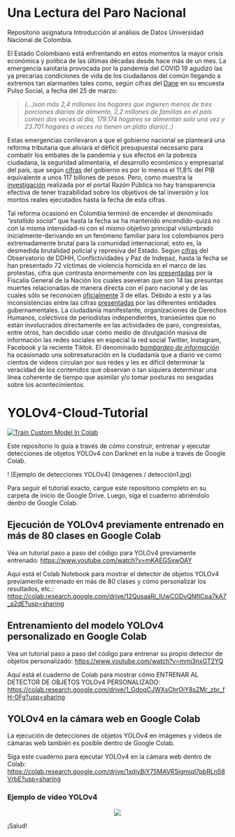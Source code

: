 # Una Lectura del Paro Nacional
Repositorio asignatura Introducción al análisis de Datos Universidad Nacional de Colombia.

El Estado Colombiano está enfrentando en estos momentos la mayor crisis económica y política de las últimas décadas desde hace más de un mes. La emergencia sanitaria provocada por la pandemia del COVID 19 agudizó las ya precarias condiciones de vida de los ciudadanos del común llegando a extremos tan alarmantes tales como, según cifras del [Dane](https://www.portafolio.co/economia/dane-2-4-millones-de-hogares-ya-no-comen-tres-veces-al-dia-en-colombia-550416
) en su encuesta Pulso Social, a fecha del 25 de marzo:
>*(...)son más  2,4 millones los hogares que ingieren menos de tres porciones diarias de alimento, 2,2 millones de familias en el país comen dos veces al día, 179.174 hogares se alimentan solo una vez y 23.701 hogares a veces no tienen un plato diario(..)*

Estas emergencias conllevaron a que el gobierno nacional se planteará una reforma tributaria que aliviará el déficit presupuestal  necesario para combatir los embates de la pandemia y sus efectos en la pobreza ciudadana, la seguridad alimentaria, el desarrollo económico y empresarial del país, que según [cifras](https://id.presidencia.gov.co/Paginas/prensa/2020/Colombia-invierte-cerca-de-117-billones-de-pesos-para-atender-la-Emergencia-Economica-por-la-pandemia-del-covid-19-200527.aspx) del gobierno  es por lo menos el 11,8%  del PIB  equivalente a unos 117 billones de pesos. Pero, como muestra la [investigación](https://razonpublica.com/gasto-del-gobierno-la-pandemia-aun-no-sabemos-se-invierte-peso-peso/)  realizada por el portal Razón Pública no hay transparencia efectiva de  tener trazabilidad sobre los objetivos de  tal inversión y los montos reales ejecutados hasta la fecha de esta cifras.

Tal reforma ocasionó en Colombia  terminó de encender el denominado *“estallido social”*  que hasta la fecha se  ha mantenido encendido-quizá no con la misma intensidad-ni con el mismo objetivo principal vislumbrado inicialmente-derivando en un fenómeno  familiar para los colombianos pero  extremadamente brutal para la  comunidad internacional, esto es,  la desmedida brutalidad policial y represiva del Estado.
Según [cifras](http://www.indepaz.org.co/victimas-de-violencia-homicida-en-el-marco-del-paro-nacional/) del Observatorio de DDHH, Conflictividades y Paz de Indepaz, hasta la fecha se han presentado 72 víctimas de violencia homicida  en el marco de las protestas, cifra que contrasta enormemente con las [presentadas](https://www.fiscalia.gov.co/colombia/hechos-concretos/paro-nacional-fiscalia-investiga-14-muertes-presuntamente-registradas-durante-las-manifestaciones/) por la Fiscalía General de la Nación los cuales aseveran que son 14 las presuntas muertes relacionadas de manera directa con el paro nacional y  de las cuales sólo se reconocen [oficialmente](https://www.bluradio.com/nacion/gobierno-confirma-25-muertos-en-protestas-y-reconoce-que-3-fueron-por-exceso-de-la-fuerza-publica) 3 de ellas.
Debido a esto y a las inconsistencias entre las cifras [presentadas](https://www.oas.org/es/cidh/informes/pdfs/ObservacionesVisita_CIDH_Colombia_SPA.pdf) por las diferentes entidades gubernamentales. La ciudadanía manifestante,  organizaciones de Derechos Humanos, colectivos de periodistas independientes, transeúntes que  no están involucrados directamente en las actividades de paro, congresistas, entre  otros, han  decidido usar como medio de divulgación masiva de información las redes sociales en especial la red social Twitter, Instagram, Facebook y la reciente Tiktok. El denominado [*bombardeo de información*](https://reutersinstitute.politics.ox.ac.uk/sites/default/files/2021-06/Digital_News_Report_2021_FINAL.pdf) ha ocasionado una sobresaturación en la ciudadanía que a diario ve como cientos de videos circulan por sus redes y les es difícil determinar la veracidad de los contenidos que observan o tan siquiera determinar  una línea coherente de tiempo  que asimilar y/o  tomar posturas no sesgadas sobre los acontecimientos.

# YOLOv4-Cloud-Tutorial
[![Train Custom Model In Colab](https://colab.research.google.com/assets/colab-badge.svg)](https://colab.research.google.com/drive/1_GdoqCJWXsChrOiY8sZMr_zbr_fH-0Fg?usp=sharing)

Este repositorio lo guía a través de cómo construir, entrenar y ejecutar detecciones de objetos YOLOv4 con Darknet en la nube a través de Google Colab.

! [Ejemplo de detecciones YOLOv4] (imágenes / detección1.jpg)

Para seguir el tutorial exacto, cargue este repositorio completo en su carpeta de inicio de Google Drive. Luego, siga el cuaderno abriéndolo dentro de Google Colab.

## Ejecución de YOLOv4 previamente entrenado en más de 80 clases en Google Colab
Vea un tutorial paso a paso del código para YOLOv4 previamente entrenado: https://www.youtube.com/watch?v=mKAEGSxwOAY

Aquí está el Colab Notebook para mostrar el detector de objetos YOLOv4 previamente entrenado en más de 80 clases y cómo personalizar los resultados, etc.: https://colab.research.google.com/drive/12QusaaRj_lUwCGDvQNfICpa7kA7_a2dE?usp=sharing

## Entrenamiento del modelo YOLOv4 personalizado en Google Colab
Vea un tutorial paso a paso del código para entrenar su propio detector de objetos personalizado: https://www.youtube.com/watch?v=mmj3nxGT2YQ

Aquí está el cuaderno de Colab para mostrar cómo ENTRENAR AL DETECTOR DE OBJETOS YOLOv4 PERSONALIZADO: https://colab.research.google.com/drive/1_GdoqCJWXsChrOiY8sZMr_zbr_fH-0Fg?usp=sharing

## YOLOv4 en la cámara web en Google Colab
La ejecución de detecciones de objetos YOLOv4 en imágenes y videos de cámaras web también es posible dentro de Google Colab.

Siga este cuaderno para ejecutar YOLOv4 en la cámara web dentro de Colab: https://colab.research.google.com/drive/1xdjyBiY75MAVRSjgmiqI7pbRLn58VrbE?usp=sharing

### Ejemplo de video YOLOv4
<p align = "center"> <img src = "videos / yolov4-webcam-demo.gif" \> </p>

¡Salud!
